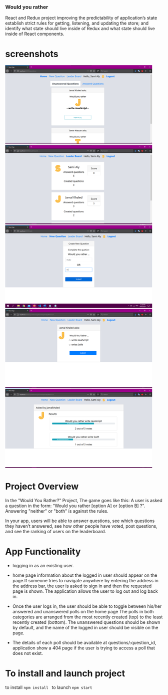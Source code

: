 ### Would you rather

React and Redux project improving the predictability of application’s state establish strict rules for getting, listening, and updating the store; and identify what state should live inside of Redux and what state should live inside of React components.
# screenshots
<img src='https://github.com/Moskaoud/would-you-rather/blob/main/Home.png' width=470px/> <img src='https://github.com/Moskaoud/would-you-rather/blob/main/leader%20board.png' width=470px/>
<img src='https://github.com/Moskaoud/would-you-rather/blob/main/new%20poll.png' width=470px/>
<img src='https://github.com/Moskaoud/would-you-rather/blob/main/poll.png' width=470px/>
<img src='https://github.com/Moskaoud/would-you-rather/blob/main/results.png' width=470px/>


# Project Overview
In the "Would You Rather?" Project, The game goes like this: A user is asked a question in the form: “Would you rather [option A] or [option B] ?”. Answering "neither" or "both" is against the rules.

In your app, users will be able to answer questions, see which questions they haven’t answered, see how other people have voted, post questions, and see the ranking of users on the leaderboard.
# App Functionality
- logging in as an existing user.
- home page information about the logged in user should appear on the page.If someone tries to navigate anywhere by entering the address in the address bar, the user is asked to sign in and then the requested page is shown. The application allows the user to log out and log back in.

- Once the user logs in, the user should be able to toggle between his/her answered and unanswered polls on the home page The polls in both categories are arranged from the most recently created (top) to the least recently created (bottom). The unanswered questions should be shown by default, and the name of the logged in user should be visible on the page.

- The details of each poll should be available at questions/:question_id, application show a 404 page if the user is trying to access a poll that does not exist.
# To install and launch project
to install `npm install `
to launch `npm start`
